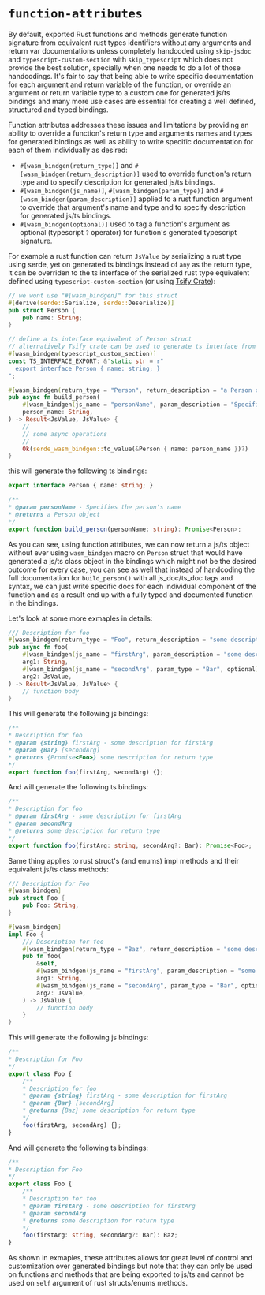 # `function-attributes`

By default, exported Rust functions and methods generate function signature from equivalent rust types identifiers without any arguments and return var documentations unless completely handcoded using `skip-jsdoc` and `typescript-custom-section` with `skip_typescript` which does not provide the best solution, specially when one needs to do a lot of those handcodings.
It's fair to say that being able to write specific documentation for each argument and return variable of the function, or override an argument or return variable type to a custom one for generated js/ts bindings and many more use cases are essential for creating a well defined, structured and typed bindings.

Function attributes addresses these issues and limitations by providing an ability to override a function's return type and arguments names and types for generated bindings as well as ability to write specific documentation for each of them individually as desired:
- `#[wasm_bindgen(return_type)]` and `#[wasm_bindgen(return_description)]` used to override function's return type and to specify description for generated js/ts bindings.
- `#[wasm_bindgen(js_name)]`, `#[wasm_bindgen(param_type)]` and `#[wasm_bindgen(param_description)]` applied to a rust function argument to override that argument's name and type and to specify description for generated js/ts bindings.
- `#[wasm_bindgen(optional)]` used to tag a function's argument as optional (typescript `?` operator) for function's generated typescript signature.

For example a rust function can return `JsValue` by serializing a rust type using serde, yet on generated ts bindings instead of `any` as the return type, it can be overriden to the ts interface of the serialized rust type equivalent defined using `typescript-custom-section` (or using [Tsify Crate](https://crates.io/crates/tsify)):
```rust
// we wont use "#[wasm_bindgen]" for this struct
#[derive(serde::Serialize, serde::Deserialize)]
pub struct Person {
    pub name: String;
}

// define a ts interface equivalent of Person struct
// alternatively Tsify crate can be used to generate ts interface from rust types
#[wasm_bindgen(typescript_custom_section)]
const TS_INTERFACE_EXPORT: &'static str = r"
  export interface Person { name: string; }
";

#[wasm_bindgen(return_type = "Person", return_description = "a Person object")]
pub async fn build_person(
    #[wasm_bindgen(js_name = "personName", param_description = "Specifies the person's name")]
    person_name: String,
) -> Result<JsValue, JsValue> {
    //
    // some async operations
    //
    Ok(serde_wasm_bindgen::to_value(&Person { name: person_name })?)
}
```
this will generate the following ts bindings:
```ts
export interface Person { name: string; }

/**
* @param personName - Specifies the person's name
* @returns a Person object
*/
export function build_person(personName: string): Promise<Person>;
```
As you can see, using function attributes, we can now return a js/ts object without ever using `wasm_bindgen` macro on `Person` struct that would have generated a js/ts class object in the bindings which might not be the desired outcome for every case, you can see as well that instead of handcoding the full documentation for `build_person()` with all js_doc/ts_doc tags and syntax, we can just write specific docs for each individual component of the function and as a result end up with a fully typed and documented function in the bindings.

Let's look at some more exmaples in details:
```rust
/// Description for foo
#[wasm_bindgen(return_type = "Foo", return_description = "some description for return type")]
pub async fn foo(
    #[wasm_bindgen(js_name = "firstArg", param_description = "some description for firstArg")]
    arg1: String,
    #[wasm_bindgen(js_name = "secondArg", param_type = "Bar", optional)]
    arg2: JsValue,
) -> Result<JsValue, JsValue> {
    // function body
}
```
This will generate the following js bindings:
```js
/**
* Description for foo
* @param {string} firstArg - some description for firstArg
* @param {Bar} [secondArg]
* @returns {Promise<Foo>} some description for return type
*/
export function foo(firstArg, secondArg) {};
```
And will generate the following ts bindings:
```ts
/**
* Description for foo
* @param firstArg - some description for firstArg
* @param secondArg
* @returns some description for return type
*/
export function foo(firstArg: string, secondArg?: Bar): Promise<Foo>;
```

Same thing applies to rust struct's (and enums) impl methods and their equivalent js/ts class methods:
```rust
/// Description for Foo
#[wasm_bindgen]
pub struct Foo {
    pub Foo: String,
}

#[wasm_bindgen]
impl Foo {
    /// Description for foo
    #[wasm_bindgen(return_type = "Baz", return_description = "some description for return type")]
    pub fn foo(
        &self,
        #[wasm_bindgen(js_name = "firstArg", param_description = "some description for firstArg")]
        arg1: String,
        #[wasm_bindgen(js_name = "secondArg", param_type = "Bar", optional)]
        arg2: JsValue,
    ) -> JsValue {
        // function body
    }
}
```

This will generate the following js bindings:
```js
/**
* Description for Foo
*/
export class Foo {
    /**
    * Description for foo
    * @param {string} firstArg - some description for firstArg
    * @param {Bar} [secondArg]
    * @returns {Baz} some description for return type
    */
    foo(firstArg, secondArg) {};
}
```

And will generate the following ts bindings:
```ts
/**
* Description for Foo
*/
export class Foo {
    /**
    * Description for foo
    * @param firstArg - some description for firstArg
    * @param secondArg
    * @returns some description for return type
    */
    foo(firstArg: string, secondArg?: Bar): Baz;
}
```

As shown in exmaples, these attributes allows for great level of control and customization over generated bindings but note that they can only be used on functions and methods that are being exported to js/ts and cannot be used on `self` argument of rust structs/enums methods.